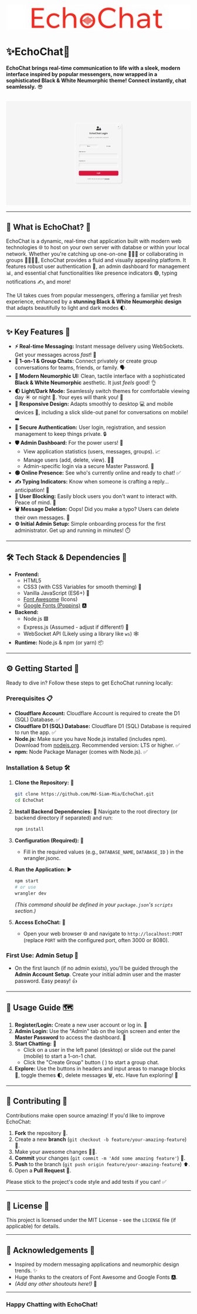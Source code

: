 <img src="assets/Banner.png" alt="EchoChat Banner"></img>

# ✨EchoChat🌟

**EchoChat brings real-time communication to life with a sleek, modern interface inspired by popular messengers, now wrapped in a sophisticated Black & White Neumorphic theme! Connect instantly, chat seamlessly.** 😎

<br/>
<img src="assets/WebUI.png" alt="EchoChat UI"></img>

---

## 🚀 What is EchoChat? 🤔

EchoChat is a dynamic, real-time chat application built with modern web technologies 🌐 to host on your own server with databse or within your local network. Whether you're catching up one-on-one 🧑‍🤝‍🧑 or collaborating in groups 👨‍👩‍👧‍👦, EchoChat provides a fluid and visually appealing platform. It features robust user authentication 🔑, an admin dashboard for management 📊, and essential chat functionalities like presence indicators 🟢, typing notifications ✍️, and more!

The UI takes cues from popular messengers, offering a familiar yet fresh experience, enhanced by a **stunning Black & White Neumorphic design** that adapts beautifully to light and dark modes 🌓.

---

## ✨ Key Features 🌟

*   **⚡ Real-time Messaging:** Instant message delivery using WebSockets. Get your messages across *fast*! 💨
*   **👥 1-on-1 & Group Chats:** Connect privately or create group conversations for teams, friends, or family. 🗣️
*   **🎨 Modern Neumorphic UI:** Clean, tactile interface with a sophisticated **Black & White Neumorphic** aesthetic. It just *feels* good! 👌
*   **🌓 Light/Dark Mode:** Seamlessly switch themes for comfortable viewing day ☀️ or night 🌙. Your eyes will thank you! 🙏
*   **📱 Responsive Design:** Adapts smoothly to desktop 💻 and mobile devices 📱, including a slick slide-out panel for conversations on mobile! ➡️
*   **🔐 Secure Authentication:** User login, registration, and session management to keep things private. 🔒
*   **🛡️ Admin Dashboard:** For the power users! 💪
    *   View application statistics (users, messages, groups). 📈
    *   Manage users (add, delete, view). 🧑‍💼
    *   Admin-specific login via a secure Master Password. 🤫
*   **🟢 Online Presence:** See who's currently online and ready to chat! ✅
*   **✍️ Typing Indicators:** Know when someone is crafting a reply... anticipation! 👀
*   **🚫 User Blocking:** Easily block users you don't want to interact with. Peace of mind. 🧘
*   **🗑️ Message Deletion:** Oops! Did you make a typo? Users can delete their own messages. 🤫
*   **⚙️ Initial Admin Setup:** Simple onboarding process for the first administrator. Get up and running in minutes! ⏱️

---

## 🛠️ Tech Stack & Dependencies 🧱

*   **Frontend:**
    *   HTML5
    *   CSS3 (with CSS Variables for smooth theming) 💅
    *   Vanilla JavaScript (ES6+) 🍦
    *   [Font Awesome](https://fontawesome.com/) (Icons) <i class="fa-solid fa-icons"></i>
    *   [Google Fonts (Poppins)](https://fonts.google.com/specimen/Poppins) 🅰️
*   **Backend:**
    *   Node.js 🟩
    *   Express.js (Assumed - adjust if different!) 🚀
    *   WebSocket API (Likely using a library like `ws`) 🕸️
*   **Runtime:** Node.js & npm (or yarn) 📦

---

## ⚙️ Getting Started 🏁

Ready to dive in? Follow these steps to get EchoChat running locally:

### Prerequisites 📋

*   **Cloudflare Account:** Cloudflare Account is required to create the D1 (SQL) Database. ✅
*   **Cloudflare D1 (SQL) Database:** Cloudflare D1 (SQL) Database is required to run the app. ✅
*   **Node.js:** Make sure you have Node.js installed (includes npm). Download from [nodejs.org](https://nodejs.org/). Recommended version: LTS or higher. ✅
*   **npm:** Node Package Manager (comes with Node.js). ✅

### Installation & Setup 🛠️

1.  **Clone the Repository:** 📂
    ```bash
    git clone https://github.com/Md-Siam-Mia/EchoChat.git
    cd EchoChat
    ```

2.  **Install Backend Dependencies:** 🧩
    Navigate to the root directory (or backend directory if separated) and run:
    ```bash
    npm install
    ```

3.  **Configuration (Required):** 📝
    *   Fill in the required values (e.g., `DATABASE_NAME`, `DATABASE_ID` ) in the wrangler.jsonc.

4.  **Run the Application:** ▶️
    ```bash
    npm start
    # or use 
    wrangler dev
    ```
    *(This command should be defined in your `package.json`'s `scripts` section.)*

5.  **Access EchoChat:** 🎉
    *   Open your web browser 🌐 and navigate to `http://localhost:PORT` (replace `PORT` with the configured port, often 3000 or 8080).

### First Use: Admin Setup 👑

*   On the first launch (if no admin exists), you'll be guided through the **Admin Account Setup**. Create your initial admin user and the master password. Easy peasy! 👍

---

## 🚀 Usage Guide 🗺️

1.  **Register/Login:** Create a new user account or log in. 🚪
2.  **Admin Login:** Use the "Admin" tab on the login screen and enter the **Master Password** to access the dashboard. 🔑
3.  **Start Chatting:** 💬
    *   Click on a user in the left panel (desktop) or slide out the panel (mobile) to start a 1-on-1 chat.
    *   Click the "Create Group" button ( <i class="fa-solid fa-users"></i> ) to start a group chat.
4.  **Explore:** Use the buttons in headers and input areas to manage blocks 🚫, toggle themes 🌓, delete messages 🗑️, etc. Have fun exploring! 🥳

---

## 🤝 Contributing 🙌

Contributions make open source amazing! If you'd like to improve EchoChat:

1.  **Fork** the repository 🍴.
2.  Create a new **branch** (`git checkout -b feature/your-amazing-feature`) 🌱.
3.  Make your awesome changes 👨‍💻.
4.  **Commit** your changes (`git commit -m 'Add some amazing feature'`) 💾.
5.  **Push** to the branch (`git push origin feature/your-amazing-feature`) ⬆️.
6.  Open a **Pull Request** 🙏.

Please stick to the project's code style and add tests if you can! ✅

---

## 📄 License 📜

This project is licensed under the MIT License - see the `LICENSE` file (if applicable) for details.

---

## 🙏 Acknowledgements 🎉

*   Inspired by modern messaging applications and neumorphic design trends. ✨
*   Huge thanks to the creators of Font Awesome <i class="fa-brands fa-font-awesome"></i> and Google Fonts 🅰️.
*   *(Add any other shoutouts here!)* 📣

---

### Happy Chatting with EchoChat!
